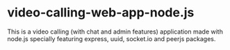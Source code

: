 # video-calling-web-app-node.js
This is a video calling (with chat and admin features) application made with node.js specially featuring express, uuid, socket.io and peerjs packages.

